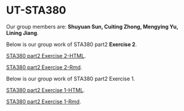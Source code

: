 # UT-STA380

Our group members are: **Shuyuan Sun, Cuiting Zhong, Mengying Yu, Lining Jiang**.

Below is our group work of STA380 part2 **Exercise 2**.

[STA380 part2 Exercise 2-HTML](https://github.com/MSBA-StellaSun/UT-STA380/blob/master/STA%20380%20Homework%202%20-%20Cuiting%20Zhong%2C%20Lining%20Jiang%2C%20Shuyuan%20Sun%2C%20Mengying%20Yu.html).

[STA380 part2 Exercise 2-Rmd](https://github.com/MSBA-StellaSun/UT-STA380/blob/master/STA%20380%20Homework%202%20-%20Cuiting%20Zhong%2C%20Lining%20Jiang%2C%20Shuyuan%20Sun%2C%20Mengying%20Yu.Rmd).


Below is our group work of STA380 part2 Exercise 1.

[STA380 part2 Exercise 1-HTML](https://github.com/MSBA-StellaSun/UT-STA380/blob/master/STA_380%2C_Exercise1-Shuyuan_Sun%2C_Mengying_Yu%2C_Cuiting_Zhong%2C_Lining_Jiang.html).

[STA380 part2 Exercise 1-Rmd](https://github.com/MSBA-StellaSun/UT-STA380/blob/master/STA%20380%2C%20Exercise1-Shuyuan%20Sun%2C%20Mengying%20Yu%2C%20Cuiting%20Zhong%2C%20Lining%20Jiang.Rmd).


